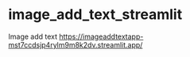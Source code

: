 # image_add_text_streamlit
Image add text
https://imageaddtextapp-mst7ccdsjp4rylm9m8k2dv.streamlit.app/
